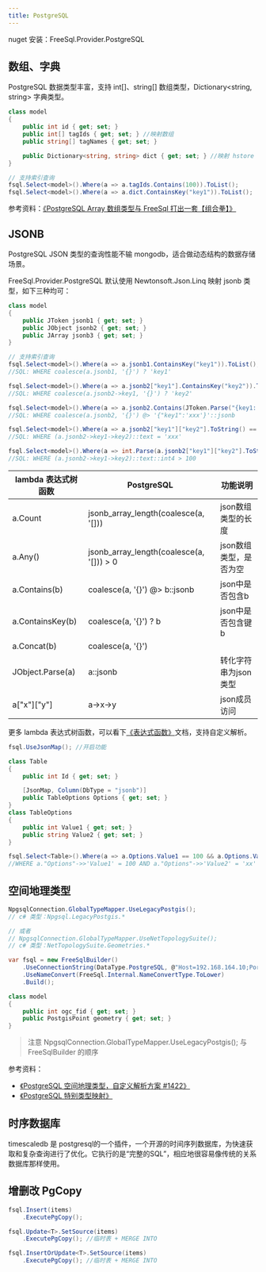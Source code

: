 ```yaml
---
title: PostgreSQL
---
```


<!-- # FreeSql.Provider.PostgreSQL -->

nuget 安装：FreeSql.Provider.PostgreSQL

## 数组、字典

PostgreSQL 数据类型丰富，支持 int[]、string[] 数组类型，Dictionary<string, string> 字典类型。

```csharp
class model
{
    public int id { get; set; }
    public int[] tagIds { get; set; } //映射数组
    public string[] tagNames { get; set; }

    public Dictionary<string, string> dict { get; set; } //映射 hstore
}

// 支持索引查询
fsql.Select<model>().Where(a => a.tagIds.Contains(100)).ToList();
fsql.Select<model>().Where(a => a.dict.ContainsKey("key1")).ToList();
```

参考资料：[《PostgreSQL Array 数组类型与 FreeSql 打出一套【组合拳】》](https://www.cnblogs.com/FreeSql/p/16351417.html)

## JSONB

PostgreSQL JSON 类型的查询性能不输 mongodb，适合做动态结构的数据存储场景。

FreeSql.Provider.PostgreSQL 默认使用 Newtonsoft.Json.Linq 映射 jsonb 类型，如下三种均可：

```csharp
class model
{
    public JToken jsonb1 { get; set; }
    public JObject jsonb2 { get; set; }
    public JArray jsonb3 { get; set; }
}

// 支持索引查询
fsql.Select<model>().Where(a => a.jsonb1.ContainsKey("key1")).ToList();
//SQL: WHERE coalesce(a.jsonb1, '{}') ? 'key1'

fsql.Select<model>().Where(a => a.jsonb2["key1"].ContainsKey("key2")).ToList();
//SQL: WHERE coalesce(a.jsonb2->key1, '{}') ? 'key2'

fsql.Select<model>().Where(a => a.jsonb2.Contains(JToken.Parse("{key1:'xxx'}")).ToList();
//SQL: WHERE coalesce(a.jsonb2, '{}') @> '{"key1":'xxx'}'::jsonb

fsql.Select<model>().Where(a => a.jsonb2["key1"]["key2"].ToString() == "xxx").ToList();
//SQL: WHERE (a.jsonb2->key1->key2)::text = 'xxx'

fsql.Select<model>().Where(a => int.Parse(a.jsonb2["key1"]["key2"].ToString()) > 100).ToList();
//SQL: WHERE (a.jsonb2->key1->key2)::text::int4 > 100
```

| lambda 表达式树函数 | PostgreSQL                               | 功能说明               |
| ------------------- | ---------------------------------------- | ---------------------- |
| a.Count             | jsonb_array_length(coalesce(a, '[]))     | json数组类型的长度     |
| a.Any()             | jsonb_array_length(coalesce(a, '[])) > 0 | json数组类型，是否为空 |
| a.Contains(b)       | coalesce(a, '{}') @> b::jsonb            | json中是否包含b        |
| a.ContainsKey(b)    | coalesce(a, '{}') ? b                    | json中是否包含键b      |
| a.Concat(b)         | coalesce(a, '{}')                        |                        | b::jsonb | 连接两个json |
| JObject.Parse(a)    | a::jsonb                                 | 转化字符串为json类型   |
| a["x"]["y"]         | a->x->y                                  | json成员访问           |

更多 lambda 表达式树函数，可以看下[《表达式函数》](expression-function.md)文档，支持自定义解析。

```csharp
fsql.UseJsonMap(); //开启功能

class Table
{
    public int Id { get; set; }

    [JsonMap, Column(DbType = "jsonb")]
    public TableOptions Options { get; set; }
}
class TableOptions
{
    public int Value1 { get; set; }
    public string Value2 { get; set; }
}

fsql.Select<Table>().Where(a => a.Options.Value1 == 100 && a.Options.Value2 == "xx").ToList();
//WHERE a."Options"->>'Value1' = 100 AND a."Options"->>'Value2' = 'xx'
```

## 空间地理类型

```csharp
NpgsqlConnection.GlobalTypeMapper.UseLegacyPostgis();
// c# 类型：Npgsql.LegacyPostgis.*

// 或者
// NpgsqlConnection.GlobalTypeMapper.UseNetTopologySuite();
// c# 类型：NetTopologySuite.Geometries.*

var fsql = new FreeSqlBuilder()
    .UseConnectionString(DataType.PostgreSQL, @"Host=192.168.164.10;Port=5432;Username=postgres;Password=123456;Database=tedb;ArrayNullabilityMode=Always;Pooling=true;Maximum Pool Size=2")
    .UseNameConvert(FreeSql.Internal.NameConvertType.ToLower)
    .Build();

class model
{
    public int ogc_fid { get; set; }
    public PostgisPoint geometry { get; set; }
}
```

> 注意 NpgsqlConnection.GlobalTypeMapper.UseLegacyPostgis(); 与 FreeSqlBuilder 的顺序

参考资料：

- [《PostgreSQL 空间地理类型，自定义解析方案 #1422》](https://github.com/dotnetcore/FreeSql/discussions/1422)
- [《PostgreSQL 特别类型映射》](type-mapping.md#postgresql-%E7%89%B9%E5%88%AB%E7%B1%BB%E5%9E%8B%E6%98%A0%E5%B0%84)

## 时序数据库

timescaledb 是 postgresql的一个插件，一个开源的时间序列数据库，为快速获取和复杂查询进行了优化。它执行的是“完整的SQL”，相应地很容易像传统的关系数据库那样使用。

## 增删改 PgCopy

```csharp
fsql.Insert(items)
    .ExecutePgCopy();

fsql.Update<T>.SetSource(items)
    .ExecutePgCopy(); //临时表 + MERGE INTO

fsql.InsertOrUpdate<T>.SetSource(items)
    .ExecutePgCopy(); //临时表 + MERGE INTO
```
